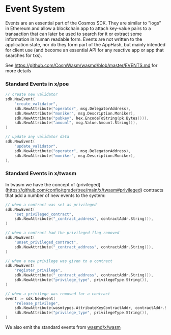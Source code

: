 # Event System

Events are an essential part of the Cosmos SDK. They are similar to "logs" in Ethereum and allow a blockchain
app to attach key-value pairs to a transaction that can later be used to search for it or extract some information
in human readable form. Events are not written to the application state, nor do they form part of the AppHash,
but mainly intended for client use (and become an essential API for any reactive app or app that searches for txs).

See https://github.com/CosmWasm/wasmd/blob/master/EVENTS.md for more details


### Standard Events in x/poe
```go
// create new validator
sdk.NewEvent(
    "create_validator",
    sdk.NewAttribute("operator", msg.DelegatorAddress),
    sdk.NewAttribute("moniker", msg.Description.Moniker),
    sdk.NewAttribute("pubkey", hex.EncodeToString(pk.Bytes())),
    sdk.NewAttribute("amount", msg.Value.Amount.String()),
)

// update any validator data
sdk.NewEvent(
    "update_validator",
    sdk.NewAttribute("operator", msg.DelegatorAddress),
    sdk.NewAttribute("moniker", msg.Description.Moniker),
),

```

### Standard Events in x/twasm
In twasm we have the concept of (privileged](https://github.com/confio/tgrade/tree/main/x/twasm#privileged) contracts that
add a number of new events to the system:

```go
// when a contract was set as privileged
sdk.NewEvent(
    "set_privileged_contract",
    sdk.NewAttribute("_contract_address", contractAddr.String()),
)

// when a contract had the privileged flag removed
sdk.NewEvent(
    "unset_privileged_contract",
    sdk.NewAttribute("_contract_address", contractAddr.String()),
)

// when a new privilege was given to a contract
sdk.NewEvent(
    "register_privilege",
    sdk.NewAttribute("_contract_address", contractAddr.String()),
    sdk.NewAttribute("privilege_type", privilegeType.String()),
)

// when a privilege was removed for a contract
event := sdk.NewEvent(
    "release_privilege",
    sdk.NewAttribute(wasmtypes.AttributeKeyContractAddr, contractAddr.String()),
    sdk.NewAttribute("privilege_type", privilegeType.String()),
)
```
We also emit the standard events from [wasmd/x/wasm](https://github.com/CosmWasm/wasmd/blob/master/EVENTS.md#standard-events-in-xwasm)
